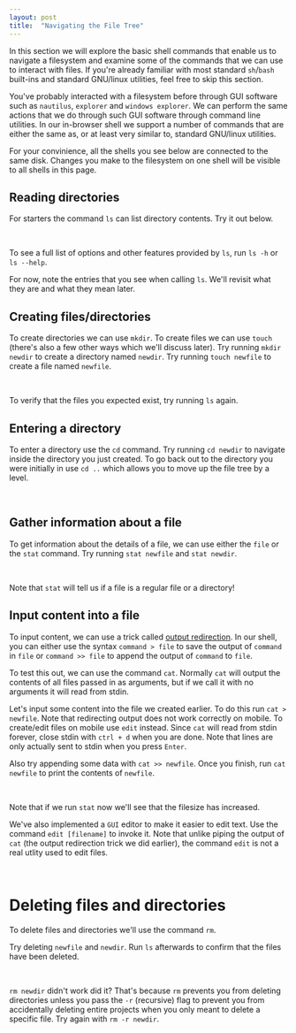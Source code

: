 ```yaml
---
layout: post
title:  "Navigating the File Tree"
---
```

<script type="module" src="{{ '/js/pages/02-navigating.js' | relative_url }}"></script>

In this section we will explore the basic shell commands that enable us to navigate a filesystem and examine some of the commands that we can use to interact with files.
If you're already familiar with most standard `sh`/`bash` built-ins and standard GNU/linux utilities, feel free to skip this section.

You've probably interacted with a filesystem before through GUI software such as `nautilus`, `explorer` and `windows explorer`.
We can perform the same actions that we do through such GUI software through command line utilities.
In our in-browser shell we support a number of commands that are either the same as, or at least very similar to, standard GNU/linux utilities.

For your convinience, all the shells you see below are connected to the same disk.
Changes you make to the filesystem on one shell will be visible to all shells in this page.

## Reading directories
For starters the command `ls` can list directory contents. Try it out below.

<div id="shell_1"></div>
<br>

To see a full list of options and other features provided by `ls`, run `ls -h` or `ls --help`.

For now, note the entries that you see when calling `ls`. We'll revisit what they are and what they mean later.

## Creating files/directories

To create directories we can use `mkdir`.
To create files we can use `touch` (there's also a few other ways which we'll discuss later).
Try running `mkdir newdir` to create a directory named `newdir`.
Try running `touch newfile` to create a file named `newfile`.

<div id="shell_2"></div>
<br>

To verify that the files you expected exist, try running `ls` again.

## Entering a directory

To enter a directory use the `cd` command.
Try running `cd newdir` to navigate inside the directory you just created.
To go back out to the directory you were initially in use `cd ..` which allows you to move up the file tree by a level.

<div id="shell_3"></div>
<br>

## Gather information about a file

To get information about the details of a file, we can use either the `file` or the `stat` command.
Try running `stat newfile` and `stat newdir`.

<div id="shell_4"></div>
<br>

Note that `stat` will tell us if a file is a regular file or a directory!

## Input content into a file

To input content, we can use a trick called [output redirection](https://www.tldp.org/LDP/abs/html/io-redirection.html).
In our shell, you can either use the syntax `command > file` to save the output of `command` in `file` or `command >> file` to append the output of `command` to `file`.

To test this out, we can use the command `cat`.
Normally `cat` will output the contents of all files passed in as arguments, but if we call it with no arguments it will read from stdin.

Let's input some content into the file we created earlier.
To do this run `cat > newfile`.
Note that redirecting output does not work correctly on mobile.
To create/edit files on mobile use `edit` instead.
Since `cat` will read from stdin forever, close stdin with `ctrl + d` when you are done.
Note that lines are only actually sent to stdin when you press `Enter`.

Also try appending some data with `cat >> newfile`.
Once you finish, run `cat newfile` to print the contents of `newfile`.

<div id="shell_5"></div>
<br>

Note that if we run `stat` now we'll see that the filesize has increased.

We've also implemented a `GUI` editor to make it easier to edit text.
Use the command `edit [filename]` to invoke it.
Note that unlike piping the output of `cat` (the output redirection trick we did earlier),
the command `edit` is not a real utlity used to edit files.

<div id="shell_6"></div>
<br>

# Deleting files and directories

To delete files and directories we'll use the command `rm`.

Try deleting `newfile` and `newdir`.
Run `ls` afterwards to confirm that the files have been deleted.

<div id="shell_7"></div>
<br>

`rm newdir` didn't work did it?
That's because `rm` prevents you from deleting directories unless you pass the `-r` (recursive) flag to prevent you from accidentally deleting entire projects when you only meant to delete a specific file. Try again with `rm -r newdir`.
